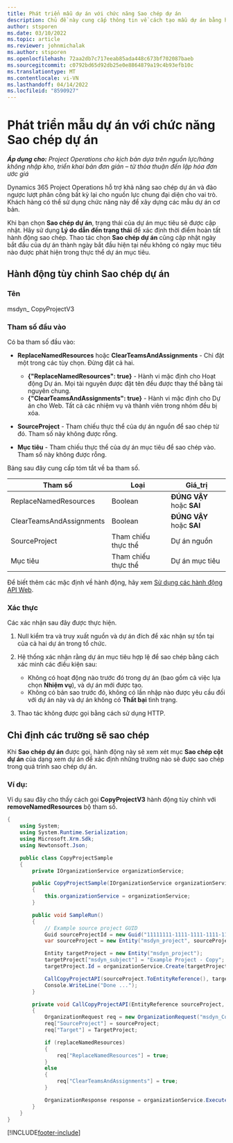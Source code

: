 ```yaml
---
title: Phát triển mẫu dự án với chức năng Sao chép dự án
description: Chủ đề này cung cấp thông tin về cách tạo mẫu dự án bằng hành động tùy chỉnh Sao chép dự án.
author: stsporen
ms.date: 03/10/2022
ms.topic: article
ms.reviewer: johnmichalak
ms.author: stsporen
ms.openlocfilehash: 72aa2db7c717eeab85ada448c673bf702087baeb
ms.sourcegitcommit: c0792bd65d92db25e0e8864879a19c4b93efb10c
ms.translationtype: MT
ms.contentlocale: vi-VN
ms.lasthandoff: 04/14/2022
ms.locfileid: "8590927"
---
```

# <a name="develop-project-templates-with-copy-project"></a>Phát triển mẫu dự án với chức năng Sao chép dự án

_**Áp dụng cho:** Project Operations cho kịch bản dựa trên nguồn lực/hàng không nhập kho, triển khai bản đơn giản – từ thỏa thuận đến lập hóa đơn ước giá_

Dynamics 365 Project Operations hỗ trợ khả năng sao chép dự án và đảo ngược lượt phân công bất kỳ lại cho nguồn lực chung đại diện cho vai trò. Khách hàng có thể sử dụng chức năng này để xây dựng các mẫu dự án cơ bản.

Khi bạn chọn **Sao chép dự án**, trạng thái của dự án mục tiêu sẽ được cập nhật. Hãy sử dụng **Lý do dẫn đến trạng thái** để xác định thời điểm hoàn tất hành động sao chép. Thao tác chọn **Sao chép dự án** cũng cập nhật ngày bắt đầu của dự án thành ngày bắt đầu hiện tại nếu không có ngày mục tiêu nào được phát hiện trong thực thể dự án mục tiêu.

## <a name="copy-project-custom-action"></a>Hành động tùy chỉnh Sao chép dự án

### <a name="name"></a>Tên 

msdyn\_ CopyProjectV3

### <a name="input-parameters"></a>Tham số đầu vào

Có ba tham số đầu vào:

- **ReplaceNamedResources** hoặc **ClearTeamsAndAssignments** - Chỉ đặt một trong các tùy chọn. Đừng đặt cả hai.

    - **\{"ReplaceNamedResources": true\}** - Hành vi mặc định cho Hoạt động Dự án. Mọi tài nguyên được đặt tên đều được thay thế bằng tài nguyên chung.
    - **\{"ClearTeamsAndAssignments": true\}** - Hành vi mặc định cho Dự án cho Web. Tất cả các nhiệm vụ và thành viên trong nhóm đều bị xóa.

- **SourceProject** - Tham chiếu thực thể của dự án nguồn để sao chép từ đó. Tham số này không được rỗng.
- **Mục tiêu** - Tham chiếu thực thể của dự án mục tiêu để sao chép vào. Tham số này không được rỗng.

Bảng sau đây cung cấp tóm tắt về ba tham số.

| Tham số                | Loại             | Giá_trị                 |
|--------------------------|------------------|-----------------------|
| ReplaceNamedResources    | Boolean          | **ĐÚNG VẬY** hoặc **SAI** |
| ClearTeamsAndAssignments | Boolean          | **ĐÚNG VẬY** hoặc **SAI** |
| SourceProject            | Tham chiếu thực thể | Dự án nguồn    |
| Mục tiêu                   | Tham chiếu thực thể | Dự án mục tiêu    |

Để biết thêm các mặc định về hành động, hãy xem [Sử dụng các hành động API Web](/powerapps/developer/common-data-service/webapi/use-web-api-actions).

### <a name="validations"></a>Xác thực

Các xác nhận sau đây được thực hiện.

1. Null kiểm tra và truy xuất nguồn và dự án đích để xác nhận sự tồn tại của cả hai dự án trong tổ chức.
2. Hệ thống xác nhận rằng dự án mục tiêu hợp lệ để sao chép bằng cách xác minh các điều kiện sau:

    - Không có hoạt động nào trước đó trong dự án (bao gồm cả việc lựa chọn **Nhiệm vụ**), và dự án mới được tạo.
    - Không có bản sao trước đó, không có lần nhập nào được yêu cầu đối với dự án này và dự án không có **Thất bại** tình trạng.

3. Thao tác không được gọi bằng cách sử dụng HTTP.

## <a name="specify-fields-to-copy"></a>Chỉ định các trường sẽ sao chép

Khi **Sao chép dự án** được gọi, hành động này sẽ xem xét mục **Sao chép cột dự án** của dạng xem dự án để xác định những trường nào sẽ được sao chép trong quá trình sao chép dự án.

### <a name="example"></a>Ví dụ:

Ví dụ sau đây cho thấy cách gọi **CopyProjectV3** hành động tùy chỉnh với **removeNamedResources** bộ tham số.

```C#
{
    using System;
    using System.Runtime.Serialization;
    using Microsoft.Xrm.Sdk;
    using Newtonsoft.Json;

    public class CopyProjectSample
    {
        private IOrganizationService organizationService;

        public CopyProjectSample(IOrganizationService organizationService)
        {
            this.organizationService = organizationService;
        }

        public void SampleRun()
        {
            // Example source project GUID
            Guid sourceProjectId = new Guid("11111111-1111-1111-1111-111111111111");
            var sourceProject = new Entity("msdyn_project", sourceProjectId);

            Entity targetProject = new Entity("msdyn_project");
            targetProject["msdyn_subject"] = "Example Project - Copy";
            targetProject.Id = organizationService.Create(targetProject);

            CallCopyProjectAPI(sourceProject.ToEntityReference(), targetProject.ToEntityReference(), copyOption, true, false);
            Console.WriteLine("Done ...");
        }

        private void CallCopyProjectAPI(EntityReference sourceProject, EntityReference TargetProject, bool replaceNamedResources = true, bool clearTeamsAndAssignments = false)
        {
            OrganizationRequest req = new OrganizationRequest("msdyn_CopyProjectV3");
            req["SourceProject"] = sourceProject;
            req["Target"] = TargetProject;

            if (replaceNamedResources)
            {
                req["ReplaceNamedResources"] = true;
            }
            else
            {
                req["ClearTeamsAndAssignments"] = true;
            }

            OrganizationResponse response = organizationService.Execute(req);
        }
    }
}
```

[!INCLUDE[footer-include](../includes/footer-banner.md)]
